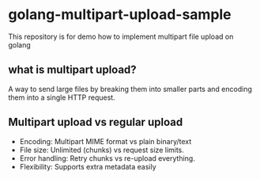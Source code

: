 # golang-multipart-upload-sample

This repository is for demo how to implement multipart file upload on golang

## what is multipart upload?

  A way to send large files by breaking them into smaller parts and encoding them into a single HTTP request.

## Multipart upload vs regular upload

* Encoding: Multipart MIME format vs plain binary/text
* File size: Unlimited (chunks) vs request size limits.
* Error handling: Retry chunks vs re-upload everything.
* Flexibility: Supports extra metadata easily